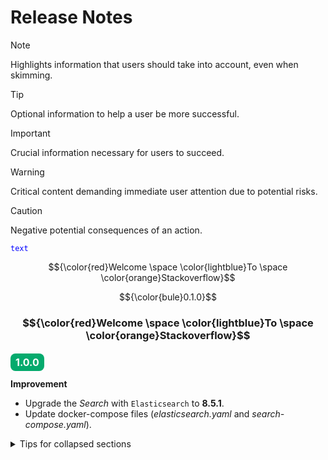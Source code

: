 # Release Notes


> [!NOTE]  
> Highlights information that users should take into account, even when skimming.

> [!TIP]
> Optional information to help a user be more successful.

> [!IMPORTANT]  
> Crucial information necessary for users to succeed.

> [!WARNING]  
> Critical content demanding immediate user attention due to potential risks.

> [!CAUTION]
> Negative potential consequences of an action.

<code style="color : blue">text</code>

$${\color{red}Welcome \space \color{lightblue}To \space \color{orange}Stackoverflow}$$

<span>$${\color{bule}0.1.0}$$</span>
### <span>$${\color{red}Welcome \space \color{lightblue}To \space \color{orange}Stackoverflow}$$</span>

### <span style="background-color: #04AA6D; color: white; font-size: 16px; padding: 4px 8px; border-radius: 8px;">1.0.0</span> 
**Improvement**
* Upgrade the *Search* with `Elasticsearch` to **8.5.1**.
* Update docker-compose files (*elasticsearch.yaml* and *search-compose.yaml*).


<details>
<summary>Tips for collapsed sections</summary>

### You can add a header
You can add text within a collapsed section. 
You can add an image or a code block, too.

```ruby
   puts "Hello World"
```
</details>